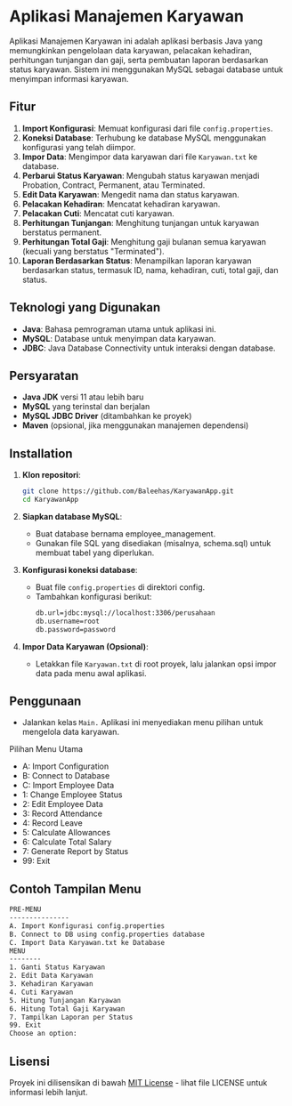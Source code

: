 # Aplikasi Manajemen Karyawan

Aplikasi Manajemen Karyawan ini adalah aplikasi berbasis Java yang memungkinkan pengelolaan data karyawan, pelacakan kehadiran, perhitungan tunjangan dan gaji, serta pembuatan laporan berdasarkan status karyawan. Sistem ini menggunakan MySQL sebagai database untuk menyimpan informasi karyawan.

## Fitur

1. **Import Konfigurasi**: Memuat konfigurasi dari file `config.properties`.
2. **Koneksi Database**: Terhubung ke database MySQL menggunakan konfigurasi yang telah diimpor.
3. **Impor Data**: Mengimpor data karyawan dari file `Karyawan.txt` ke database.
4. **Perbarui Status Karyawan**: Mengubah status karyawan menjadi Probation, Contract, Permanent, atau Terminated.
5. **Edit Data Karyawan**: Mengedit nama dan status karyawan.
6. **Pelacakan Kehadiran**: Mencatat kehadiran karyawan.
7. **Pelacakan Cuti**: Mencatat cuti karyawan.
8. **Perhitungan Tunjangan**: Menghitung tunjangan untuk karyawan berstatus permanent.
9. **Perhitungan Total Gaji**: Menghitung gaji bulanan semua karyawan (kecuali yang berstatus "Terminated").
10. **Laporan Berdasarkan Status**: Menampilkan laporan karyawan berdasarkan status, termasuk ID, nama, kehadiran, cuti, total gaji, dan status.

## Teknologi yang Digunakan

- **Java**: Bahasa pemrograman utama untuk aplikasi ini.
- **MySQL**: Database untuk menyimpan data karyawan.
- **JDBC**: Java Database Connectivity untuk interaksi dengan database.

## Persyaratan

- **Java JDK** versi 11 atau lebih baru
- **MySQL** yang terinstal dan berjalan
- **MySQL JDBC Driver** (ditambahkan ke proyek)
- **Maven** (opsional, jika menggunakan manajemen dependensi)

## Installation

1. **Klon repositori**:
   ```bash
   git clone https://github.com/Baleehas/KaryawanApp.git
   cd KaryawanApp
   ```
2. **Siapkan database MySQL**:
   - Buat database bernama employee_management.
   - Gunakan file SQL yang disediakan (misalnya, schema.sql) untuk membuat tabel yang diperlukan.
     
3. **Konfigurasi koneksi database**:
   - Buat file ``config.properties`` di direktori config.
   - Tambahkan konfigurasi berikut:
      ```bash
      db.url=jdbc:mysql://localhost:3306/perusahaan
      db.username=root
      db.password=password
      ```
4. **Impor Data Karyawan (Opsional)**:
   - Letakkan file ```Karyawan.txt``` di root proyek, lalu jalankan opsi impor data pada menu awal aplikasi.

## Penggunaan
   - Jalankan kelas ```Main.``` Aplikasi ini menyediakan menu pilihan untuk mengelola data karyawan.

Pilihan Menu Utama
- A: Import Configuration
- B: Connect to Database
- C: Import Employee Data
- 1: Change Employee Status
- 2: Edit Employee Data
- 3: Record Attendance
- 4: Record Leave
- 5: Calculate Allowances
- 6: Calculate Total Salary
- 7: Generate Report by Status
- 99: Exit

## Contoh Tampilan Menu
```bash
PRE-MENU
---------------
A. Import Konfigurasi config.properties
B. Connect to DB using config.properties database
C. Import Data Karyawan.txt ke Database
MENU
--------
1. Ganti Status Karyawan
2. Edit Data Karyawan
3. Kehadiran Karyawan
4. Cuti Karyawan
5. Hitung Tunjangan Karyawan
6. Hitung Total Gaji Karyawan
7. Tampilkan Laporan per Status
99. Exit
Choose an option: 
```

## Lisensi

Proyek ini dilisensikan di bawah [MIT License](LICENSE) - lihat file LICENSE untuk informasi lebih lanjut.

